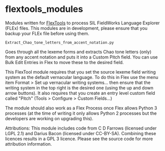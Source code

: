 # flextools_modules
Modules written for [FlexTools](https://github.com/cdfarrow/flextools) to process SIL FieldWorks Language Explorer (FLEx) files. This modules are in development, please ensure that you backup your FLEx file before using them. 

`Extract_Chao_tone_letters_from_accent_notation.py`

Goes through all the lexeme forms and extracts Chao tone letters (only) 
from any accent notation and puts it into a Custom Pitch field. You can use
Bulk Edit Entries in Flex to move these to the desired field. 

This FlexTool module requires that you set the source lexeme field writing system as the default vernacular language. To do this in Flex use the menu item Format > Set up vernacular writing systems... then ensure that the writing system in the top right is the desired one (using the up and down arrow buttons). It also requires that you create an
 entry level custom field called "Pitch" (Tools > Configure > Custom Fields...)

 The module should also work as a Flex Process once Flex allows Python 3 processes (at the time of writing it only allows Python 2 processes but the developers are working on upgrading this).

Attributions: This module includes code from C D Farrows (licensed under LGPL 2.1) and Darius Bacon (licensed under CC-BY-SA). Combining these licences results in a GPL 3 licence. Please see the source code for more attribution information.
